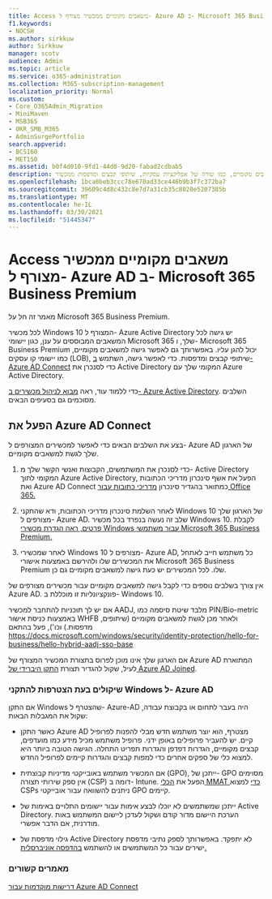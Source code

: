 ```yaml
---
title: Access משאבים מקומיים ממכשיר מצורף ל- Azure AD ב- Microsoft 365 Business
f1.keywords:
- NOCSH
ms.author: sirkkuw
author: Sirkkuw
manager: scotv
audience: Admin
ms.topic: article
ms.service: o365-administration
ms.collection: M365-subscription-management
localization_priority: Normal
ms.custom:
- Core_O365Admin_Migration
- MiniMaven
- MSB365
- OKR_SMB_M365
- AdminSurgePortfolio
search.appverid:
- BCS160
- MET150
ms.assetid: b0f4d010-9fd1-44d0-9d20-fabad2cdbab5
description: למד כיצד לקבל גישה למשאבים מקומיים, כמו שורה של אפליקציות עסקיות, שיתופי קבצים ומדפסות ממכשיר Azure Active Directory המצורף למכשיר Windows 10.
ms.openlocfilehash: 1bca0beb3ccc78e670ad33ce446b9b3f7c372ba7
ms.sourcegitcommit: 39609c4d8c432c8e7d7a31cb35c8020e5207385b
ms.translationtype: MT
ms.contentlocale: he-IL
ms.lasthandoff: 03/30/2021
ms.locfileid: "51445347"
---
```

# <a name="access-on-premises-resources-from-an-azure-ad-joined-device-in-microsoft-365-business-premium"></a>Access משאבים מקומיים ממכשיר מצורף ל- Azure AD ב- Microsoft 365 Business Premium

מאמר זה חל על Microsoft 365 Business Premium.

לכל מכשיר Windows 10 המצורף ל- Azure Active Directory יש גישה לכל המשאבים המבוססים על ענן, כגון יישומי Microsoft 365 שלך, ו- Microsoft 365 Business Premium יכול להגן עליו. באפשרותך גם לאפשר גישה למשאבים מקומיים, כמו יישומי קו עסקים (LOB), שיתופי קבצים ומדפסות. כדי לאפשר גישה, השתמש [ב- Azure AD Connect](/azure/active-directory/connect/active-directory-aadconnect) כדי לסנכרן את Active Directory המקומי שלך עם Azure Active Directory. 

כדי ללמוד עוד, ראה [מבוא לניהול מכשירים ב- Azure Active Directory](/azure/active-directory/device-management-introduction).
השלבים מסוכמים גם בסעיפים הבאים.
 
## <a name="run-azure-ad-connect"></a>הפעל את Azure AD Connect

בצע את השלבים הבאים כדי לאפשר למכשירים המצורפים ל- Azure AD של הארגון שלך לגשת למשאבים מקומיים.
  
1. כדי לסנכרן את המשתמשים, הקבוצות ואנשי הקשר שלך מ- Active Directory המקומי לתוך Azure Active Directory, הפעל את אשף סינכרון מדריכי הכתובות ואת Azure AD Connect כמתואר בהגדיר סינכרון [מדריכי כתובות עבור Office 365.](../enterprise/set-up-directory-synchronization.md)
    
2. לאחר השלמת סינכרון מדריכי הכתובות, ודא שהתקני Windows 10 של הארגון שלך מצורפים ל- Azure AD. שלב זה נעשה בנפרד בכל מכשיר Windows 10. לקבלת [פרטים, ראה הגדרת מכשירי Windows עבור משתמשי Microsoft 365 Business Premium.](set-up-windows-devices.md) 
    
3. לאחר שמכשירי Windows 10 מצורפים ל- Azure AD, כל משתמש חייב לאתחל את המכשירים שלו ולהירשם באמצעות אישורי Microsoft 365 Business Premium שלו. לכל המכשירים יש כעת גישה למשאבים מקומיים גם כן.
    
אין צורך בשלבים נוספים כדי לקבל גישה למשאבים מקומיים עבור מכשירים מצורפים של Azure AD. פונקציונליות זו מוכללת ב- Windows 10. 

אם יש לך תוכניות להתחבר למכשיר AADJ, מלבד שיטת סיסמה כמו PIN/Bio-metric באמצעות כניסת אישור WHFB ולאחר מכן לגשת למשאבים מקומיים (שיתופים, מדפסות.) וכו'), פעל בהתאם https://docs.microsoft.com/windows/security/identity-protection/hello-for-business/hello-hybrid-aadj-sso-base
  
אם הארגון שלך אינו מוכן לפרוס בתצורת המכשיר המצורף של Azure AD המתוארת לעיל, שקול להגדיר תצורת [התקן היברידי של Azure AD Joined](manage-windows-devices.md).
  
### <a name="considerations-when-you-join-windows-devices-to-azure-ad"></a>שיקולים בעת הצטרפות להתקני Windows ל- Azure AD

אם התקן Windows שהצטרף ל- Azure-AD היה בעבר לתחום או בקבוצת עבודה, שקול את המגבלות הבאות:
  
- כאשר התקן Azure AD מצטרף, הוא יוצר משתמש חדש מבלי להפנות לפרופיל קיים. יש להעביר פרופילים באופן ידני. פרופיל משתמש מכיל מידע כמו מועדפים, קבצים מקומיים, הגדרות דפדפן והגדרות תפריט התחלה. הגישה הטובה ביותר היא למצוא כלי של ספקים אחרים כדי למפות קבצים והגדרות קיימים לפרופיל החדש.

- אם המכשיר משתמש באובייקטי מדיניות קבוצתית (GPO), ייתכן של- [](/windows/configuration/provisioning-packages/how-it-pros-can-use-configuration-service-providers) GPO מסוימים אין ספק שירותי תצורה (CSP) דומה ב- Intune. הפעל את [הכלי MMAT כדי](https://www.microsoft.com/download/details.aspx?id=45520) למצוא CSPs ניתנים להשוואה עבור אובייקטי GPO קיימים.

- ייתכן שמשתמשים לא יוכלו לבצע אימות עבור יישומים התלויים באימות של Active Directory. הערכת היישום מדור קודם ושקול לעדכן ליישום המשתמש באות מודרנית, אם הדבר אפשרי.

- גילוי מדפסת של Active Directory לא יתפקד. באפשרותך לספק נתיבי מדפסת ישירים עבור כל המשתמשים או להשתמש [בהדפסה אוניברסלית.](/universal-print/)

### <a name="related-articles"></a>מאמרים קשורים

[דרישות מוקדמות עבור Azure AD Connect](https://docs.microsoft.com/azure/active-directory/hybrid/how-to-connect-install-prerequisites)
